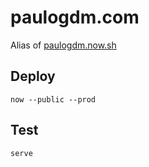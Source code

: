# paulogdm.com

Alias of [paulogdm.now.sh](https://paulogdm.now.sh)

## Deploy

```
now --public --prod
```

## Test

```
serve
```
